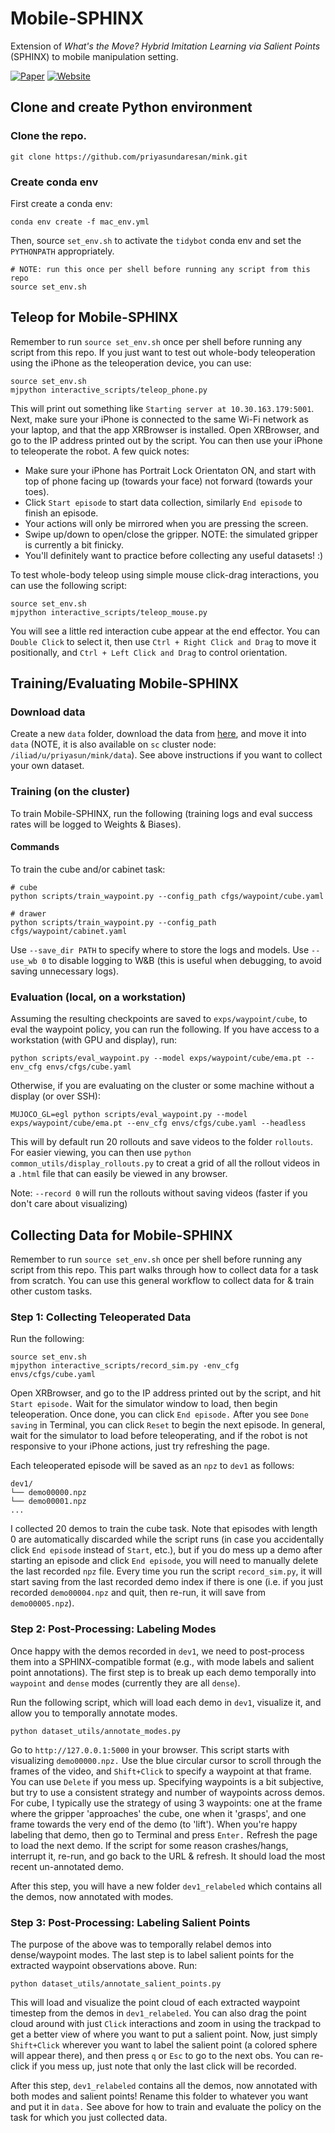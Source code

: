 # Mobile-SPHINX

Extension of _What's the Move? Hybrid Imitation Learning via Salient Points_ (SPHINX) to mobile manipulation setting.

[![Paper](https://img.shields.io/badge/Paper-%20%F0%9F%93%84-blue)](https://sphinx-manip.github.io/assets/sphinx.pdf)
[![Website](https://img.shields.io/badge/Website-%F0%9F%8C%90-orange)](https://sphinx-manip.github.io/)

## Clone and create Python environment

### Clone the repo.
```shell
git clone https://github.com/priyasundaresan/mink.git
```

### Create conda env

First create a conda env:
```shell
conda env create -f mac_env.yml  
```

Then, source `set_env.sh` to activate the `tidybot` conda env and set the `PYTHONPATH` appropriately.

```shell
# NOTE: run this once per shell before running any script from this repo
source set_env.sh
```

## Teleop for Mobile-SPHINX
Remember to run `source set_env.sh`  once per shell before running any script from this repo.
If you just want to test out whole-body teleoperation using the iPhone as the teleoperation device, you can use:
```shell
source set_env.sh
mjpython interactive_scripts/teleop_phone.py
```
This will print out something like `Starting server at 10.30.163.179:5001`. Next, make sure your iPhone is connected to the same Wi-Fi network as your laptop, and that the app XRBrowser is installed. Open XRBrowser, and go to the IP address printed out by the script. You can then use your iPhone to teleoperate the robot. A few quick notes:
* Make sure your iPhone has Portrait Lock Orientaton ON, and start with top of phone facing up (towards your face) not forward (towards your toes).
* Click `Start episode` to start data collection, similarly `End episode` to finish an episode.
* Your actions will only be mirrored when you are pressing the screen.
* Swipe up/down to open/close the gripper. NOTE: the simulated gripper is currently a bit finicky.
* You'll definitely want to practice before collecting any useful datasets! :)

To test whole-body teleop using simple mouse click-drag interactions, you can use the following script:
```shell
source set_env.sh
mjpython interactive_scripts/teleop_mouse.py
```
You will see a little red interaction cube appear at the end effector.
You can `Double Click` to select it, then use `Ctrl + Right Click and Drag` to move it positionally, and `Ctrl + Left Click and Drag` to control orientation.

## Training/Evaluating Mobile-SPHINX

### Download data

Create a new `data` folder, download the data from [here](https://drive.google.com/drive/folders/1rzkMgkKm2slidJ2iLmBpVReOenwWI-uq?usp=sharing), and move it into `data` (NOTE, it is also available on `sc` cluster node: `/iliad/u/priyasun/mink/data`). See above instructions if you want to collect your own dataset.

### Training (on the cluster)

To train Mobile-SPHINX, run the following (training logs and eval success rates will be logged to Weights & Biases).

#### Commands

To train the cube and/or cabinet task:
```shell
# cube
python scripts/train_waypoint.py --config_path cfgs/waypoint/cube.yaml

# drawer
python scripts/train_waypoint.py --config_path cfgs/waypoint/cabinet.yaml
```

Use `--save_dir PATH` to specify where to store the logs and models.
Use `--use_wb 0` to disable logging to W&B (this is useful when debugging, to avoid saving unnecessary logs).

### Evaluation (local, on a workstation)
Assuming the resulting checkpoints are saved to `exps/waypoint/cube`, to eval the waypoint policy, you can run the following.
If you have access to a workstation (with GPU and display), run:
```shell
python scripts/eval_waypoint.py --model exps/waypoint/cube/ema.pt --env_cfg envs/cfgs/cube.yaml 
```
Otherwise, if you are evaluating on the cluster or some machine without a display (or over SSH):
```shell
MUJOCO_GL=egl python scripts/eval_waypoint.py --model exps/waypoint/cube/ema.pt --env_cfg envs/cfgs/cube.yaml --headless 
```
This will by default run 20 rollouts and save videos to the folder `rollouts`. For easier viewing, you can then use `python common_utils/display_rollouts.py` to creat a grid of all the rollout videos in a `.html` file that can easily be viewed in any browser.

Note:
`--record 0` will run the rollouts without saving videos (faster if you don't care about visualizing)

## Collecting Data for Mobile-SPHINX
Remember to run `source set_env.sh`  once per shell before running any script from this repo.
This part walks through how to collect data for a task from scratch. You can use this general workflow to collect data for & train other custom tasks.

### Step 1: Collecting Teleoperated Data
Run the following:
```shell
source set_env.sh
mjpython interactive_scripts/record_sim.py -env_cfg envs/cfgs/cube.yaml
```
Open XRBrowser, and go to the IP address printed out by the script, and hit `Start episode.` Wait for the simulator window to load, then begin teleoperation. Once done, you can click `End episode.` After you see `Done saving` in Terminal, you can click `Reset` to begin the next episode. In general, wait for the simulator to load before teleoperating, and if the robot is not responsive to your iPhone actions, just try refreshing the page. 

Each teleoperated episode will be saved as an `npz` to `dev1` as follows:
```
dev1/
└── demo00000.npz
└── demo00001.npz
...

```
I collected 20 demos to train the cube task. Note that episodes with length 0 are automatically discarded while the script runs (in case you accidentally click `End episode` instead of `Start`, etc.), but if you do mess up a demo after starting an episode and click `End episode`, you will need to manually delete the last recorded `npz` file. Every time you run the script `record_sim.py`, it will start saving from the last recorded demo index if there is one (i.e. if you just recorded `demo00004.npz` and quit, then re-run, it will save from `demo00005.npz`).

### Step 2: Post-Processing: Labeling Modes
Once happy with the demos recorded in `dev1`, we need to post-process them into a SPHINX-compatible format (e.g., with mode labels and salient point annotations).
The first step is to break up each demo temporally into `waypoint` and `dense` modes (currently they are all `dense`).

Run the following script, which will load each demo in `dev1`, visualize it, and allow you to temporally annotate modes.
```shell
python dataset_utils/annotate_modes.py
```
Go to `http://127.0.0.1:5000` in your browser. This script starts with visualizing `demo00000.npz.` Use the blue circular cursor to scroll through the frames of the video, and `Shift+Click` to specify a waypoint at that frame. You can use `Delete` if you mess up. Specifying waypoints is a bit subjective, but try to use a consistent strategy and number of waypoints across demos. For cube, I typically use the strategy of using 3 waypoints: one at the frame where the gripper 'approaches' the cube, one when it 'grasps', and one frame towards the very end of the demo (to 'lift'). When you're happy labeling that demo, then go to Terminal and press `Enter.` Refresh the page to load the next demo. If the script for some reason crashes/hangs, interrupt it, re-run, and go back to the URL & refresh. It should load the most recent un-annotated demo.

After this step, you will have a new folder `dev1_relabeled` which contains all the demos, now annotated with modes.

### Step 3: Post-Processing: Labeling Salient Points
The purpose of the above was to temporally relabel demos into dense/waypoint modes. The last step is to label salient points for the extracted waypoint observations above.
Run:
```shell
python dataset_utils/annotate_salient_points.py
```
This will load and visualize the point cloud of each extracted waypoint timestep from the demos in `dev1_relabeled`. You can also drag the point cloud around with just `Click` interactions and zoom in using the trackpad to get a better view of where you want to put a salient point. Now, just simply `Shift+Click` wherever you want to label the salient point (a colored sphere will appear there), and then press `q` or `Esc` to go to the next obs. You can re-click if you mess up, just note that only the last click will be recorded. 

After this step, `dev1_relabeled` contains all the demos, now annotated with both modes and salient points! Rename this folder to whatever you want and put it in `data.` See above for how to train and evaluate the policy on the task for which you just collected data.
